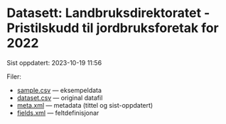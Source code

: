 # Datasett:     Landbruksdirektoratet - Pristilskudd til jordbruksforetak for 2022
 Sist oppdatert: 2023-10-19 11:56

 Filer:
 - [sample.csv](sample.csv) — eksempeldata
 - [dataset.csv](dataset.csv) — original datafil
 - [meta.xml](meta.xml) — metadata (tittel og sist-oppdatert)
 - [fields.xml](fields.xml) — feltdefinisjonar

